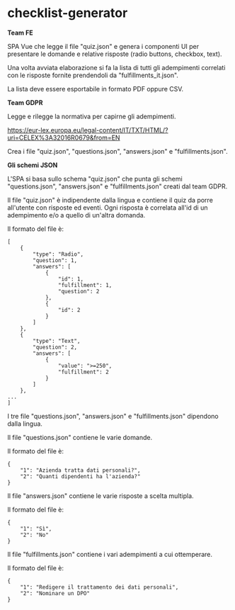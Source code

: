 # checklist-generator

**Team FE**

SPA Vue che legge il file "quiz.json" e genera i componenti UI per presentare le domande 
e relative risposte (radio buttons, checkbox, text).

Una volta avviata elaborazione si fa la lista di tutti gli adempimenti correlati con le 
risposte fornite prendendoli da "fulfillments_it.json".

La lista deve essere esportabile in formato PDF oppure CSV.

**Team GDPR**

Legge e rilegge la normativa per capirne gli adempimenti.

https://eur-lex.europa.eu/legal-content/IT/TXT/HTML/?uri=CELEX%3A32016R0679&from=EN

Crea i file "quiz.json", "questions.json", "answers.json" e "fulfillments.json".

**Gli schemi JSON**

L'SPA si basa sullo schema "quiz.json" che punta gli schemi "questions.json", "answers.json" e "fulfillments.json" creati dal team GDPR.

Il file "quiz.json" è indipendente dalla lingua e contiene il quiz da porre all'utente con risposte ed eventi.
Ogni risposta è correlata all'id di un adempimento e/o a quello di un'altra domanda.

Il formato del file è:
```
[
    {
        "type": "Radio",
        "question": 1,
        "answers": [
            {
                "id": 1,
                "fulfillment": 1,
                "question": 2
            },
            {
                "id": 2
            }
        ]
    },
    {
        "type": "Text",
        "question": 2,
        "answers": [
            {
                "value": ">=250",
                "fulfillment": 2
            }
        ]
    },
...
]
```

I tre file "questions.json", "answers.json" e "fulfillments.json" dipendono dalla lingua.

Il file "questions.json" contiene le varie domande.

Il formato del file è:
```
{
    "1": "Azienda tratta dati personali?",
    "2": "Quanti dipendenti ha l'azienda?"
}
```

Il file "answers.json" contiene le varie risposte a scelta multipla.

Il formato del file è:
```
{
    "1": "Sì",
    "2": "No"
}
```

Il file "fulfillments.json" contiene i vari adempimenti a cui ottemperare.

Il formato del file è:
```
{
    "1": "Redigere il trattamento dei dati personali",
    "2": "Nominare un DPO"
}
```